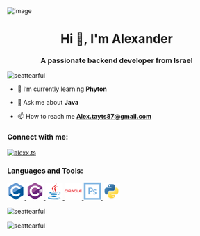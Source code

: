 
<img width="894" alt="image" src="https://user-images.githubusercontent.com/101045414/216057496-9398af0b-cf9d-4516-a2d4-0c9cf037ea28.png">
<h1 align="center">Hi 👋, I'm Alexander</h1>
<h3 align="center">A passionate backend developer from Israel</h3>

<p align="left"> <img src="https://komarev.com/ghpvc/?username=seattearful&label=Profile%20views&color=0e75b6&style=flat" alt="seattearful" /> </p>

- 🌱 I’m currently learning **Phyton**

- 💬 Ask me about **Java**

- 📫 How to reach me **Alex.tayts87@gmail.com**

<h3 align="left">Connect with me:</h3>
<p align="left">
<a href="https://instagram.com/alexx.ts" target="blank"><img align="center" src="https://raw.githubusercontent.com/rahuldkjain/github-profile-readme-generator/master/src/images/icons/Social/instagram.svg" alt="alexx.ts" height="30" width="40" /></a>
</p>

<h3 align="left">Languages and Tools:</h3>
<p align="left"> <a href="https://www.cprogramming.com/" target="_blank" rel="noreferrer"> <img src="https://raw.githubusercontent.com/devicons/devicon/master/icons/c/c-original.svg" alt="c" width="40" height="40"/> </a> <a href="https://www.w3schools.com/cs/" target="_blank" rel="noreferrer"> <img src="https://raw.githubusercontent.com/devicons/devicon/master/icons/csharp/csharp-original.svg" alt="csharp" width="40" height="40"/> </a> <a href="https://www.java.com" target="_blank" rel="noreferrer"> <img src="https://raw.githubusercontent.com/devicons/devicon/master/icons/java/java-original.svg" alt="java" width="40" height="40"/> </a> <a href="https://www.oracle.com/" target="_blank" rel="noreferrer"> <img src="https://raw.githubusercontent.com/devicons/devicon/master/icons/oracle/oracle-original.svg" alt="oracle" width="40" height="40"/> </a> <a href="https://www.photoshop.com/en" target="_blank" rel="noreferrer"> <img src="https://raw.githubusercontent.com/devicons/devicon/master/icons/photoshop/photoshop-line.svg" alt="photoshop" width="40" height="40"/> </a> <a href="https://www.python.org" target="_blank" rel="noreferrer"> <img src="https://raw.githubusercontent.com/devicons/devicon/master/icons/python/python-original.svg" alt="python" width="40" height="40"/> </a> </p>

<p><img align="center" src="https://github-readme-stats.vercel.app/api/top-langs?username=seattearful&show_icons=true&locale=en&layout=compact" alt="seattearful" /></p>

<p><img align="center" src="https://github-readme-streak-stats.herokuapp.com/?user=seattearful&" alt="seattearful" /></p>

<!--
**seattearful/SEATTEARFUL** is a ✨ _special_ ✨ repository because its `README.md` (this file) appears on your GitHub profile.

Here are some ideas to get you started:

- 🔭 I’m currently working on ...
- 🌱 I’m currently learning ...
- 👯 I’m looking to collaborate on ...
- 🤔 I’m looking for help with ...
- 💬 Ask me about ...
- 📫 How to reach me: ...
- 😄 Pronouns: ...
- ⚡ Fun fact: ...
-->
